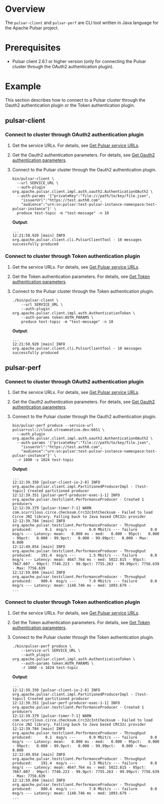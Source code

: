 # Overview

The `pulsar-client` and `pulsar-perf` are CLI tool written in Java language for the Apache Pulsar project.

# Prerequisites

- Pulsar client 2.6.1 or higher version (only for connecting the Pulsar cluster through the OAuth2 authentication plugin).

# Example

This section describes how to connect to a Pulsar cluster through the Oauth2 authentication plugin or the Token authentication plugin.

## pulsar-client

### Connect to cluster through OAuth2 authentication plugin

1. Get the service URLs. For details, see [Get Pulsar service URLs](https://github.com/streamnative/pulsar-examples/tree/master/cloud#get-pulsar-service-urls).

2. Get the Oauth2 authentication parameters. For details, see [Get Oauth2 authentication parameters](https://github.com/streamnative/pulsar-examples/tree/master/cloud#get-oauth2-authentication-parameters).

3. Connect to the Pulsar cluster through the Oauth2 authentication plugin.

    ```shell script
    bin/pulsar-client \
      --url SERVICE_URL \
      --auth-plugin org.apache.pulsar.client.impl.auth.oauth2.AuthenticationOAuth2 \
      --auth-params '{"privateKey":"file:///path/to/key/file.json",
        "issuerUrl":"https://test.auth0.com",
        "audience":"urn:sn:pulsar:test-pulsar-instance-namespace:test-pulsar-instance"}' \
      produce test-topic -m "test-message" -n 10
    ```

    **Output**:

    ```text
    ...
    12:21:50.920 [main] INFO  org.apache.pulsar.client.cli.PulsarClientTool - 10 messages successfully produced
    ```

### Connect to cluster through Token authentication plugin

1. Get the service URLs. For details, see [Get Pulsar service URLs](https://github.com/streamnative/pulsar-examples/tree/master/cloud#get-pulsar-service-urls).

2. Get the Token authentication parameters. For details, see [Get Token authentication parameters](https://github.com/streamnative/pulsar-examples/tree/master/cloud#get-token-authentication-parameters).

3. Connect to the Pulsar cluster through the Token authentication plugin.

    ```shell script
    ./bin/pulsar-client \
        --url SERVICE_URL \
        --auth-plugin org.apache.pulsar.client.impl.auth.AuthenticationToken \
        --auth-params token:AUTH_PARAMS \
        produce test-topic -m "test-message" -n 10
    ```

    **Output**:

    ```text
    ...
    12:21:50.920 [main] INFO  org.apache.pulsar.client.cli.PulsarClientTool - 10 messages successfully produced
    ```

## pulsar-perf

### Connect to cluster through OAuth2 authentication plugin

1. Get the service URLs. For details, see [Get Pulsar service URLs](https://github.com/streamnative/pulsar-examples/tree/master/cloud#get-pulsar-service-urls).

2. Get the Oauth2 authentication parameters. For details, see [Get Oauth2 authentication parameters](https://github.com/streamnative/pulsar-examples/tree/master/cloud#get-oauth2-authentication-parameters).

3. Connect to the Pulsar cluster through the Oauth2 authentication plugin.

    ```shell script
    bin/pulsar-perf produce --service-url pulsar+ssl://cloud.streamnative.dev:6651 \
      --auth_plugin org.apache.pulsar.client.impl.auth.oauth2.AuthenticationOAuth2 \
      --auth-params '{"privateKey":"file:///path/to/key/file.json",
        "issuerUrl":"https://test.auth0.com",
        "audience":"urn:sn:pulsar:test-pulsar-instance-namespace:test-pulsar-instance"}' \
      -r 1000 -s 1024 test-topic
    ```

    **Output**:

    ```text
    ...
    12:12:39.350 [pulsar-client-io-2-8] INFO  org.apache.pulsar.client.impl.PartitionedProducerImpl - [test-topic] Created partitioned producer
    12:12:39.351 [pulsar-perf-producer-exec-1-1] INFO  org.apache.pulsar.testclient.PerformanceProducer - Created 1 producers
    12:12:39.379 [pulsar-timer-7-1] WARN  com.scurrilous.circe.checksum.Crc32cIntChecksum - Failed to load Circe JNI library. Falling back to Java based CRC32c provider
    12:12:39.784 [main] INFO  org.apache.pulsar.testclient.PerformanceProducer - Throughput produced:      0.1  msg/s ---      0.0 Mbit/s --- failure      0.0 msg/s --- Latency: mean:   0.000 ms - med:   0.000 - 95pct:   0.000 - 99pct:   0.000 - 99.9pct:   0.000 - 99.99pct:   0.000 - Max:   0.000
    12:12:49.854 [main] INFO  org.apache.pulsar.testclient.PerformanceProducer - Throughput produced:    191.4  msg/s ---      1.5 Mbit/s --- failure      0.0 msg/s --- Latency: mean: 4647.764 ms - med: 5022.815 - 95pct: 7667.007 - 99pct: 7740.223 - 99.9pct: 7755.263 - 99.99pct: 7756.639 - Max: 7756.639
    12:12:59.894 [main] INFO  org.apache.pulsar.testclient.PerformanceProducer - Throughput produced:    900.4  msg/s ---      7.0 Mbit/s --- failure      0.0 msg/s --- Latency: mean: 1148.746 ms - med: 1093.679 -
    ...
    ```

### Connect to cluster through Token authentication plugin

1. Get the service URLs. For details, see [Get Pulsar service URLs](https://github.com/streamnative/pulsar-examples/tree/master/cloud#get-pulsar-service-urls).

2. Get the Token authentication parameters. For details, see [Get Token authentication parameters](https://github.com/streamnative/pulsar-examples/tree/master/cloud#get-token-authentication-parameters).

3. Connect to the Pulsar cluster through the Token authentication plugin.

    ```shell script
    ./bin/pulsar-perf produce \
        --service-url SERVICE_URL \
        --auth_plugin org.apache.pulsar.client.impl.auth.AuthenticationToken \
        --auth-params token:AUTH_PARAMS \
        -r 1000 -s 1024 test-topic
    ```

    **Output**:

    ```text
    ...
    12:12:39.350 [pulsar-client-io-2-8] INFO  org.apache.pulsar.client.impl.PartitionedProducerImpl - [test-topic] Created partitioned producer
    12:12:39.351 [pulsar-perf-producer-exec-1-1] INFO  org.apache.pulsar.testclient.PerformanceProducer - Created 1 producers
    12:12:39.379 [pulsar-timer-7-1] WARN  com.scurrilous.circe.checksum.Crc32cIntChecksum - Failed to load Circe JNI library. Falling back to Java based CRC32c provider
    12:12:39.784 [main] INFO  org.apache.pulsar.testclient.PerformanceProducer - Throughput produced:      0.1  msg/s ---      0.0 Mbit/s --- failure      0.0 msg/s --- Latency: mean:   0.000 ms - med:   0.000 - 95pct:   0.000 - 99pct:   0.000 - 99.9pct:   0.000 - 99.99pct:   0.000 - Max:   0.000
    12:12:49.854 [main] INFO  org.apache.pulsar.testclient.PerformanceProducer - Throughput produced:    191.4  msg/s ---      1.5 Mbit/s --- failure      0.0 msg/s --- Latency: mean: 4647.764 ms - med: 5022.815 - 95pct: 7667.007 - 99pct: 7740.223 - 99.9pct: 7755.263 - 99.99pct: 7756.639 - Max: 7756.639
    12:12:59.894 [main] INFO  org.apache.pulsar.testclient.PerformanceProducer - Throughput produced:    900.4  msg/s ---      7.0 Mbit/s --- failure      0.0 msg/s --- Latency: mean: 1148.746 ms - med: 1093.679 -
    ...
    ```